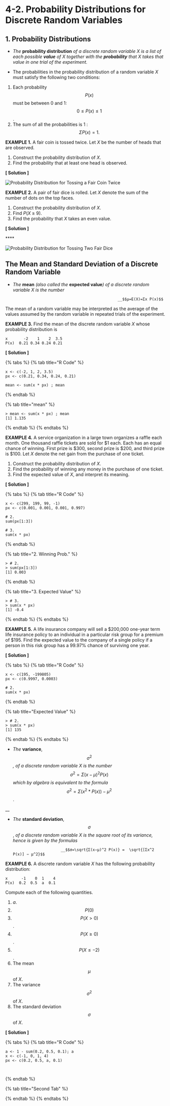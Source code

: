 # 4-2. Probability Distributions for Discrete Random Variables

## 1. Probability Distributions

* _The_ **probability distribution** _of a discrete random variable_ _X_ _is a list of each possible **value** of_ _X_ _together with the **probability** that_ _X_ _takes that value in one trial of the experiment._



* The probabilities in the probability distribution of a random variable _X_ must satisfy the following two conditions:

1. Each probability $$P(x)$$ must be between 0 and 1: $$0≤P(x)≤1$$ .
2. The sum of all the probabilities is 1 : $$ΣP(x)=1.$$ 



**EXAMPLE 1.** A fair coin is tossed twice. Let _X_ be the number of heads that are observed.

1. Construct the probability distribution of _X_.
2. Find the probability that at least one head is observed.

**\[ Solution \]**

![Probability Distribution for Tossing a Fair Coin Twice](../.gitbook/assets/image%20%287%29.png)





**EXAMPLE 2.** A pair of fair dice is rolled. Let _X_ denote the sum of the number of dots on the top faces.

1. Construct the probability distribution of _X_.
2. Find _P_\(_X_ ≥ 9\).
3. Find the probability that _X_ takes an even value.

**\[ Solution \]**

\*\*\*\*

![Probability Distribution for Tossing Two Fair Dice](../.gitbook/assets/image%20%286%29.png)



## The Mean and Standard Deviation of a Discrete Random Variable

* _The_ **mean** _\(also called the_ **expected value**_\) of a discrete random variable_ _X_ _is the number_ 

                                                    __$$μ=E(X)=Σx P(x)$$ 

The mean of a random variable may be interpreted as the average of the values assumed by the random variable in repeated trials of the experiment.

**EXAMPLE 3.** Find the mean of the discrete random variable _X_ whose probability distribution is

```text
x       -2    1    2  3.5
P(x)  0.21 0.34 0.24 0.21
```

**\[ Solution \]**

{% tabs %}
{% tab title="R Code" %}
```text
x <- c(-2, 1, 2, 3.5)
px <- c(0.21, 0.34, 0.24, 0.21)

mean <- sum(x * px) ; mean
```
{% endtab %}

{% tab title="mean" %}
```text
> mean <- sum(x * px) ; mean
[1] 1.135
```
{% endtab %}
{% endtabs %}

**EXAMPLE 4.** A service organization in a large town organizes a raffle each month. One thousand raffle tickets are sold for $1 each. Each has an equal chance of winning. First prize is $300, second prize is $200, and third prize is $100. Let _X_ denote the net gain from the purchase of one ticket.

1. Construct the probability distribution of _X_.
2. Find the probability of winning any money in the purchase of one ticket.
3. Find the expected value of _X_, and interpret its meaning.

**\[ Solution \]**

{% tabs %}
{% tab title="R Code" %}
```text
x <- c(299, 199, 99, -1)
px <- c(0.001, 0.001, 0.001, 0.997)

# 2.
sum(px[1:3])

# 3.
sum(x * px)
```
{% endtab %}

{% tab title="2. Winning Prob." %}
```text
> # 2.
> sum(px[1:3])
[1] 0.003
```
{% endtab %}

{% tab title="3. Expected Value" %}
```text
> # 3.
> sum(x * px)
[1] -0.4
```
{% endtab %}
{% endtabs %}

**EXAMPLE 5.** A life insurance company will sell a $200,000 one-year term life insurance policy to an individual in a particular risk group for a premium of $195. Find the expected value to the company of a single policy if a person in this risk group has a 99.97% chance of surviving one year.

**\[ Solution \]**

{% tabs %}
{% tab title="R Code" %}
```text
x <- c(195, -199805)
px <- c(0.9997, 0.0003)

# 2.
sum(x * px)
```
{% endtab %}

{% tab title="Expected Value" %}
```text
> # 2.
> sum(x * px)
[1] 135
```
{% endtab %}
{% endtabs %}

* _The_ **variance**, $$σ^2$$ _, of a discrete random variable_ _X_ _is the number_                                        $$σ^2=Σ(x−μ)^2 P(x)$$  _which by algebra is equivalent to the formula_                                      $$σ^2=  Σ(x^2* P(x))−μ^2$$ .

\_\_

* _The_ **standard deviation**, $$σ$$ , _of a discrete random variable_ _X_ _is the square root of its variance, hence is given by the formulas_

                           __$$σ=\sqrt{Σ(x−μ)^2 P(x)} =  \sqrt{[Σx^2 P(x)] − μ^2}$$   


**EXAMPLE 6.** A discrete random variable _X_ has the following probability distribution:

```text
x      -1    0  1    4
P(x)  0.2  0.5  a  0.1
```

Compute each of the following quantities.

1. _a_.
2. $$P(0)$$ 
3. $$P(X > 0)$$ .
4. $$P(X ≥ 0)$$ .
5. $$P(X≤−2)$$ .
6. The mean $$ μ$$ of _X_.
7. The variance $$σ^2$$ of _X_.
8. The standard deviation $$σ $$ of _X_.

**\[ Solution \]**

{% tabs %}
{% tab title="R Code" %}
```text
a <- 1 - sum(0.2, 0.5, 0.1); a
x <- c(-1, 0, 1, 4)
px <- c(0.2, 0.5, a, 0.1)



```
{% endtab %}

{% tab title="Second Tab" %}

{% endtab %}
{% endtabs %}









